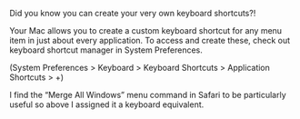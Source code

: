 Did you know you can create your very own keyboard shortcuts?!


Your Mac allows you to create a custom keyboard shortcut for any menu item in just about every application. To access and create these, check out keyboard shortcut manager in System Preferences. 

(System Preferences > Keyboard > Keyboard Shortcuts > Application Shortcuts > +)


I find the “Merge All Windows” menu command in Safari to be particularly useful so above I assigned it a keyboard equivalent.
